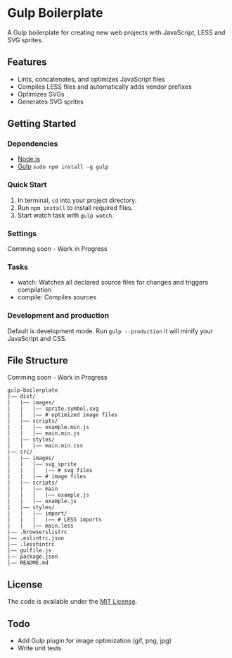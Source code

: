 # Gulp Boilerplate

A Gulp boilerplate for creating new web projects with JavaScript, LESS and SVG sprites.

## Features

- Lints, concatenates, and optimizes JavaScript files
- Compiles LESS files and automatically adds vendor prefixes
- Optimizes SVGs
- Generates SVG sprites

## Getting Started

### Dependencies

- [Node.js](http://nodejs.org)
- [Gulp](http://gulpjs.com) `sudo npm install -g gulp`

### Quick Start

1. In terminal, `cd` into your project directory.
2. Run `npm install` to install required files.
3. Start watch task with `gulp watch`.

### Settings

Comming soon - Work in Progress

### Tasks

* watch: Watches all declared source files for changes and triggers compilation
* compile: Compiles sources

### Development and production

Default is development mode. Run `gulp --production` it will minify your JavaScript and CSS.

## File Structure

Comming soon - Work in Progress

```
gulp-boilerplate
|—— dist/
|   |—— images/
|   |   |—— sprite.symbol.svg
|   |   |—— # optimized image files
|   |—— scripts/
|   |   |—— example.min.js
|   |   |—— main.min.js
|   |—— styles/
|   |   |—— main.min.css
|—— src/
|   |—— images/
|   |   |—— svg_sprite
|   |   |   |—— # svg files
|   |   |—— # image files
|   |—— scripts/
|   |   |—— main
|   |   |   |—— example.js
|   |   |—— example.js
|   |—— styles/
|   |   |—— import/
|   |   |   |—— # LESS imports
|   |   |—— main.less
|—— .browserslistrc
|—— .eslintrc.json
|—— .lesshintrc
|—— gulfile.js
|—— package.json
|—— README.md
```

## License

The code is available under the [MIT License](LICENSE.md).

## Todo

* Add Gulp plugin for image optimization (gif, png, jpg)
* Write unit tests
